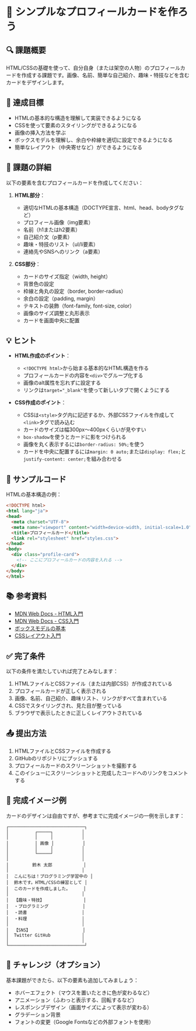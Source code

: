 # 🌱 シンプルなプロフィールカードを作ろう

## 🔍 課題概要
HTML/CSSの基礎を使って、自分自身（または架空の人物）のプロフィールカードを作成する課題です。画像、名前、簡単な自己紹介、趣味・特技などを含むカードをデザインします。

## 🎯 達成目標
- HTMLの基本的な構造を理解して実装できるようになる
- CSSを使って要素のスタイリングができるようになる
- 画像の挿入方法を学ぶ
- ボックスモデルを理解し、余白や枠線を適切に設定できるようになる
- 簡単なレイアウト（中央寄せなど）ができるようになる

## 📝 課題の詳細

以下の要素を含むプロフィールカードを作成してください：

1. **HTML部分**：
   - 適切なHTMLの基本構造（DOCTYPE宣言、html、head、bodyタグなど）
   - プロフィール画像（img要素）
   - 名前（h1またはh2要素）
   - 自己紹介文（p要素）
   - 趣味・特技のリスト（ul/li要素）
   - 連絡先やSNSへのリンク（a要素）

2. **CSS部分**：
   - カードのサイズ指定（width, height）
   - 背景色の設定
   - 枠線と角丸の設定（border, border-radius）
   - 余白の設定（padding, margin）
   - テキストの装飾（font-family, font-size, color）
   - 画像のサイズ調整と丸形表示
   - カードを画面中央に配置

## 💡 ヒント

- **HTML作成のポイント**：
  - `<!DOCTYPE html>`から始まる基本的なHTML構造を作る
  - プロフィールカードの内容を`<div>`でグループ化する
  - 画像のalt属性を忘れずに設定する
  - リンクは`target="_blank"`を使って新しいタブで開くようにする

- **CSS作成のポイント**：
  - CSSは`<style>`タグ内に記述するか、外部CSSファイルを作成して`<link>`タグで読み込む
  - カードのサイズは幅300px〜400pxくらいが見やすい
  - `box-shadow`を使うとカードに影をつけられる
  - 画像を丸く表示するには`border-radius: 50%;`を使う
  - カードを中央に配置するには`margin: 0 auto;`または`display: flex;`と`justify-content: center;`を組み合わせる

## 🎨 サンプルコード

HTMLの基本構造の例：

```html
<!DOCTYPE html>
<html lang="ja">
<head>
  <meta charset="UTF-8">
  <meta name="viewport" content="width=device-width, initial-scale=1.0">
  <title>プロフィールカード</title>
  <link rel="stylesheet" href="styles.css">
</head>
<body>
  <div class="profile-card">
    <!-- ここにプロフィールカードの内容を入れる -->
  </div>
</body>
</html>
```

## 📚 参考資料

- [MDN Web Docs - HTML入門](https://developer.mozilla.org/ja/docs/Learn/HTML/Introduction_to_HTML)
- [MDN Web Docs - CSS入門](https://developer.mozilla.org/ja/docs/Learn/CSS/First_steps)
- [ボックスモデルの基本](https://developer.mozilla.org/ja/docs/Learn/CSS/Building_blocks/The_box_model)
- [CSSレイアウト入門](https://developer.mozilla.org/ja/docs/Learn/CSS/CSS_layout/Introduction)

## ✅ 完了条件

以下の条件を満たしていれば完了とみなします：

1. HTMLファイルとCSSファイル（または内部CSS）が作成されている
2. プロフィールカードが正しく表示される
3. 画像、名前、自己紹介、趣味リスト、リンクがすべて含まれている
4. CSSでスタイリングされ、見た目が整っている
5. ブラウザで表示したときに正しくレイアウトされている

## 📤 提出方法

1. HTMLファイルとCSSファイルを作成する
2. GitHubのリポジトリにプッシュする
3. プロフィールカードのスクリーンショットを撮影する
4. このイシューにスクリーンショットと完成したコードへのリンクをコメントする

## 📸 完成イメージ例

カードのデザインは自由ですが、参考までに完成イメージの一例を示します：

```
┌─────────────────────────────┐
│          ┌─────┐           │
│          │     │           │
│          │ 画像 │           │
│          │     │           │
│          └─────┘           │
│                            │
│         鈴木 太郎            │
│                            │
│  こんにちは！プログラミング学習中の │
│  鈴木です。HTML/CSSの練習として │
│  このカードを作成しました。     │
│                            │
│  【趣味・特技】               │
│  ・プログラミング             │
│  ・読書                     │
│  ・料理                     │
│                            │
│  【SNS】                    │
│  Twitter GitHub            │
│                            │
└─────────────────────────────┘
```

## 🌟 チャレンジ（オプション）

基本課題ができたら、以下の要素も追加してみましょう：

- ホバーエフェクト（マウスを置いたときに色が変わるなど）
- アニメーション（ふわっと表示する、回転するなど）
- レスポンシブデザイン（画面サイズによって表示が変わる）
- グラデーション背景
- フォントの変更（Google Fontsなどの外部フォントを使用） 